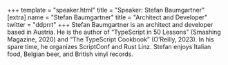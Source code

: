 +++
template = "speaker.html"
title = "Speaker: Stefan Baumgartner"
[extra]
  name = "Stefan Baumgartner"
  title = "Architect and Developer"
  twitter = "ddprrt"
+++
Stefan Baumgartner is an architect and developer based in Austria. He is the author of “TypeScript in 50 Lessons” (Smashing Magazine, 2020) and “The TypeScript Cookbook” (O’Reilly, 2023). In his spare time, he organizes ScriptConf and Rust Linz. Stefan enjoys Italian food, Belgian beer, and British vinyl records.
